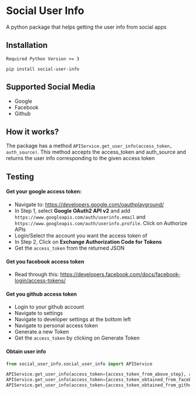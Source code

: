 # Social User Info
A python package that helps getting the user info from social apps

## Installation
```
Required Python Version >= 3
```
```
pip install social-user-info
```


## Supported Social Media

* Google
* Facebook
* Github

## How it works?

The package has a method `APIService.get_user_info(access_token, auth_source)`.
This method accepts the access_token and auth_source and returns the user info corresponding to the given access token

## Testing

#### Get your google access token:
* Navigate to: https://developers.google.com/oauthplayground/
* In Step 1, select **Google OAuth2 API v2** and add `https://www.googleapis.com/auth/userinfo.email` and `https://www.googleapis.com/auth/userinfo.profile`. Click on Authorize APIs
* Login/Select the account you want the access token of
* In Step 2, Click on **Exchange Authorization Code for Tokens**
* Get the `access_token` from the returned JSON

#### Get you facebook access token
* Read through this: https://developers.facebook.com/docs/facebook-login/access-tokens/

#### Get you github access token
* Login to your github account
* Navigate to settings
* Navigate to developer settings at the bottom left
* Navigate to personal access token
* Generate a new Token
* Get the `access_token` by clicking on Generate Token


#### Obtain user info
```python
from social_user_info.social_user_info import APIService

APIService.get_user_info(access_token={access_token_from_above_step}, auth_source='google')
APIService.get_user_info(access_token={access_token_obtained_from_facebook}, auth_source='facebook')
APIService.get_user_info(access_token={access_token_obtained_from_github}, auth_source='github')
```
